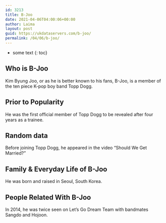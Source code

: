 ```yaml
---
id: 3213
title: B-Joo
date: 2021-04-06T04:00:06+00:00
author: Laima
layout: post
guid: https://ukdataservers.com/b-joo/
permalink: /04/06/b-joo/
---
```


* some text
{: toc}


## Who is B-Joo
                  
                  
                  
Kim Byung Joo, or as he is better known to his fans, B-Joo, is a member of the ten piece K-pop boy band Topp Dogg.
                  
              
            
              
            
                
                
                
## Prior to Popularity
                  
                  
                  
He was the first official member of Topp Dogg to be revealed after four years as a trainee.
                  
              
            
              
            
                
                
                
## Random data
                  
                  
                  
Before joining Topp Dogg, he appeared in the video &#8220;Should We Get Married?&#8221;
                  
              
            
              
            
                
                
                
## Family & Everyday Life of B-Joo
                  
                  
                  
He was born and raised in Seoul, South Korea.
                  
              
            
              
            
                
                
                
## People Related With B-Joo
                  
                  
                  
In 2014, he was twice seen on Let&#8217;s Go Dream Team with bandmates Sangdo and Hojoon.
                  
              
            
              
            
                
              
            
              
              
            
            
              
            
          
          
          
